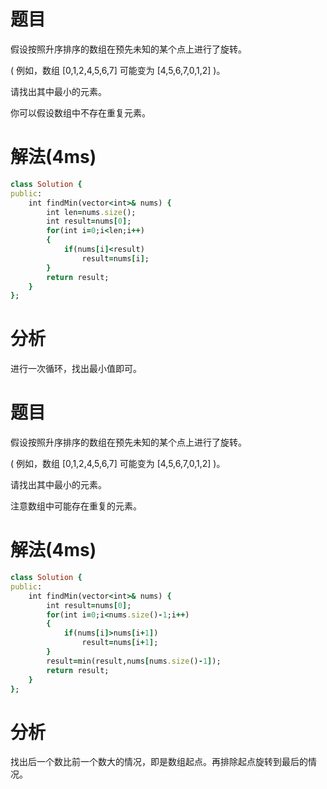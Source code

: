 # 题目
假设按照升序排序的数组在预先未知的某个点上进行了旋转。

( 例如，数组 [0,1,2,4,5,6,7] 可能变为 [4,5,6,7,0,1,2] )。

请找出其中最小的元素。

你可以假设数组中不存在重复元素。
# 解法(4ms)
```ruby
class Solution {
public:
    int findMin(vector<int>& nums) {
        int len=nums.size();
        int result=nums[0];
        for(int i=0;i<len;i++)
        {
            if(nums[i]<result)
                result=nums[i];
        }
        return result;
    }
};
```
# 分析
进行一次循环，找出最小值即可。
# 题目
假设按照升序排序的数组在预先未知的某个点上进行了旋转。

( 例如，数组 [0,1,2,4,5,6,7] 可能变为 [4,5,6,7,0,1,2] )。

请找出其中最小的元素。

注意数组中可能存在重复的元素。
# 解法(4ms)
```ruby
class Solution {
public:
    int findMin(vector<int>& nums) {
        int result=nums[0];
        for(int i=0;i<nums.size()-1;i++)
        {
            if(nums[i]>nums[i+1])
                result=nums[i+1];
        }
        result=min(result,nums[nums.size()-1]);
        return result;
    }
};
```
# 分析
找出后一个数比前一个数大的情况，即是数组起点。再排除起点旋转到最后的情况。
